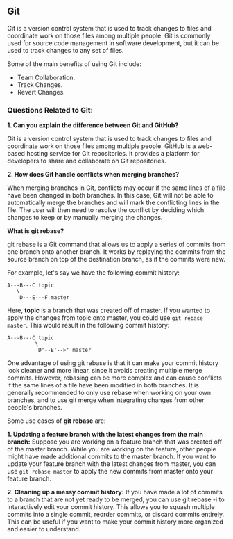 ## Git

Git is a version control system that is used to track changes to files and coordinate work on those files among multiple people. Git is commonly used for source code management in software development, but it can be used to track changes to any set of files.

Some of the main benefits of using Git include:
- Team Collaboration.
- Track Changes.
- Revert Changes.

### Questions Related to Git:

**1. Can you explain the difference between Git and GitHub?**

Git is a version control system that is used to track changes to files and coordinate work on those files among multiple people. GitHub is a web-based hosting service for Git repositories. It provides a platform for developers to share and collaborate on Git repositories.

**2. How does Git handle conflicts when merging branches?**

When merging branches in Git, conflicts may occur if the same lines of a file have been changed in both branches. In this case, Git will not be able to automatically merge the branches and will mark the conflicting lines in the file. The user will then need to resolve the conflict by deciding which changes to keep or by manually merging the changes.

**What is git rebase?**

git rebase is a Git command that allows us to apply a series of commits from one branch onto another branch. It works by replaying the commits from the source branch on top of the destination branch, as if the commits were new.

For example, let's say we have the following commit history:

```
A---B---C topic
   \
    D---E---F master
```

Here, **topic** is a branch that was created off of master. If you wanted to apply the changes from topic onto master, you could use `git rebase master`. This would result in the following commit history:

```
A---B---C topic
         \
          D'--E'--F' master
```

One advantage of using git rebase is that it can make your commit history look cleaner and more linear, since it avoids creating multiple merge commits. However, rebasing can be more complex and can cause conflicts if the same lines of a file have been modified in both branches. It is generally recommended to only use rebase when working on your own branches, and to use git merge when integrating changes from other people's branches.

Some use cases of **git rebase** are:

**1. Updating a feature branch with the latest changes from the main branch:** Suppose you are working on a feature branch that was created off of the master branch. While you are working on the feature, other people might have made additional commits to the master branch. If you want to update your feature branch with the latest changes from master, you can use `git rebase master` to apply the new commits from master onto your feature branch.

**2. Cleaning up a messy commit history:** If you have made a lot of commits to a branch that are not yet ready to be merged, you can use git rebase -i to interactively edit your commit history. This allows you to squash multiple commits into a single commit, reorder commits, or discard commits entirely. This can be useful if you want to make your commit history more organized and easier to understand.